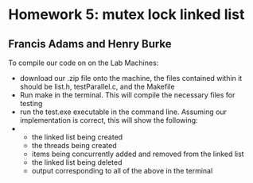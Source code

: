 # Homework 5: mutex lock linked list
## Francis Adams and Henry Burke

To compile our code on on the Lab Machines:

- download our .zip file onto the machine, the files contained within it should be list.h, testParallel.c, and the Makefile
- Run make in the terminal. This will compile the necessary files for testing
- run the test.exe executable in the command line. Assuming our implementation is correct, this will show the following:
- - the linked list being created
  - the threads being created
  - items being concurrently added and removed from the linked list
  - the linked list being deleted
  - output corresponding to all of the above in the terminal 
